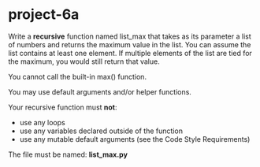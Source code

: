 # project-6a

Write a **recursive** function named list_max that takes as its parameter a list of numbers and returns the maximum value in the list.  You can assume the list contains at least one element.  If multiple elements of the list are tied for the maximum, you would still return that value.

You cannot call the built-in max() function.

You may use default arguments and/or helper functions.

Your recursive function must **not**:
* use any loops
* use any variables declared outside of the function
* use any mutable default arguments (see the Code Style Requirements)

The file must be named: **list_max.py**
